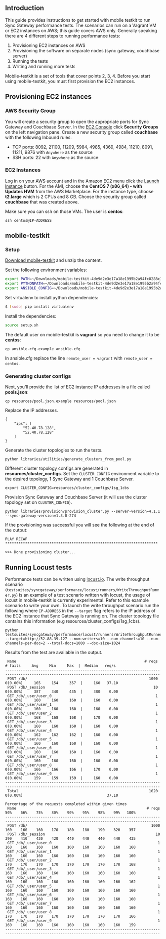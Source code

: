 ## Introduction

This guide provides instructions to get started with mobile testkit to run Sync Gateway performance tests. The scenarios can run on a Vagrant VM or EC2 instances on AWS; this guide covers AWS only. Generally speaking there are 4 different steps to running performance tests:

1. Provisioning EC2 instances on AWS
2. Provisioning the software on separate nodes (sync gateway, couchbase server)
3. Running the tests
4. Writing and running more tests

Mobile-testkit is a set of tools that cover points 2, 3, 4. Before you start using mobile-testkit, you must first provision the EC2 instances.

## Provisioning EC2 instances

### AWS Security Group

You will create a security group to open the appropriate ports for Sync Gateway and Couchbase Server. In the [EC2 Console](https://console.aws.amazon.com/ec2/v2/home) click **Security Groups** on the left navigation pane. Create a new security group called **couchbase** with the following Inbound rules:

- TCP ports: 8092, 21100, 11209, 5984, 4985, 4369, 4984, 11210, 8091, 11211, 9876 with `Anywhere` as the source
- SSH ports: 22 with `Anywhere` as the source 

### EC2 Instances

Log in on your AWS account and in the Amazon EC2 menu click the [Launch Instance](https://us-west-2.console.aws.amazon.com/ec2/v2/home?region=us-west-2#LaunchInstanceWizard:) button. For the AMI, choose the **CentOS 7 (x86_64) - with Updates HVM** from the AWS Marketplace. For the instance type, choose **t2.large** which is 2 CPUs and 8 GB. Choose the security group called **couchbase** that was created above.

Make sure you can ssh on those VMs. The user is **centos**:

```
ssh centos@IP-ADDRESS
```

## mobile-testkit

### Setup

[Download mobile-testkit](https://cl.ly/0F153d1Y3e1e/mobile-testkit-4de9d2e3e17a18e1995b2a94fc8288c155429333.zip) and unzip the content.

Set the following environment variables:

```bash
export PATH=~/Downloads/mobile-testkit-4de9d2e3e17a18e1995b2a94fc8288c155429333:$PATH
export PYTHONPATH=~/Downloads/mobile-testkit-4de9d2e3e17a18e1995b2a94fc8288c155429333
export ANSIBLE_CONFIG=~/Downloads/mobile-testkit-4de9d2e3e17a18e1995b2a94fc8288c155429333
```

Set virtualenv to install python dependencies:

```bash
$ [sudo] pip install virtualenv
```

Install the dependencies:

```bash
source setup.sh
```

The default user on mobile-testkit is **vagrant** so you need to change it to be **centos**:

```
cp ansible.cfg.example ansible.cfg
```

In ansible.cfg replace the line `remote_user = vagrant` with `remote_user = centos`.

### Generating cluster configs

Next, you'll provide the list of EC2 instance IP addresses in a file called **pools.json**:

```
cp resources/pool.json.example resources/pool.json
```

Replace the IP addresses.

```
{
    "ips": [
        "52.40.78.128",
        "52.40.78.128"
    ]
}
```

Generate the cluster topologies to run the tests.

```
python libraries/utilities/generate_clusters_from_pool.py
```

Different cluster topology configs are generated in **resources/cluster_configs**. Set the `CLUSTER_CONFIG` environment variable to the desired topology, 1 Sync Gateway and 1 Couchbase Server.

```
export CLUSTER_CONFIG=resources/cluster_configs/1sg_1cbs
```

Provision Sync Gateway and Couchbase Server (it will use the cluster topology set on `CLUSTER_CONFIG`).

```
python libraries/provision/provision_cluster.py --server-version=4.1.1 --sync-gateway-version=1.3.0-274
```

If the provisioning was successful you will see the following at the end of the output:

```
PLAY RECAP *********************************************************************

>>> Done provisioning cluster...
```

## Running Locust tests

Performance tests can be written using [locust.io](http://locust.io/). The write throughput scenario (`testsuites/syncgateway/performance/locust/runners/WriteThroughputRunner.py`) is an example of a test scenario written with locust, the usage of locust in mobile-testkit is currently experimental. Refer to this example scenario to write your own. To launch the write throughput scenario run the following where `IP-ADDRESS` in the `--target` flag refers to the IP address of the EC2 instance that Sync Gateway is running on. The cluster topology file contains this information (e.g resources/cluster_configs/1sg_1cbs).

```
python testsuites/syncgateway/performance/locust/runners/WriteThroughputRunner.py --target=http://52.88.39.127 --num-writers=10 --num-channels=10 --num-channels-per-doc=2 --total-docs=1000 --doc-size=1024
```

Results from the test are available in the output.

```
 Name                                                          # reqs      # fails     Avg     Min     Max  |  Median   req/s
--------------------------------------------------------------------------------------------------------------------------------------------
 POST /db/                                                       1000     0(0.00%)     165     154     357  |     160   37.10
 POST /db/_session                                                 10     0(0.00%)     387     340     435  |     380    0.00
 GET /db/_user/user_0                                               1     0(0.00%)     160     160     160  |     160    0.00
 GET /db/_user/user_1                                               1     0(0.00%)     160     160     160  |     160    0.00
 GET /db/_user/user_2                                               1     0(0.00%)     168     168     168  |     170    0.00
 GET /db/_user/user_3                                               1     0(0.00%)     160     160     160  |     160    0.00
 GET /db/_user/user_4                                               1     0(0.00%)     162     162     162  |     160    0.00
 GET /db/_user/user_5                                               1     0(0.00%)     160     160     160  |     160    0.00
 GET /db/_user/user_6                                               1     0(0.00%)     160     160     160  |     160    0.00
 GET /db/_user/user_7                                               1     0(0.00%)     160     160     160  |     160    0.00
 GET /db/_user/user_8                                               1     0(0.00%)     166     166     166  |     170    0.00
 GET /db/_user/user_9                                               1     0(0.00%)     159     159     159  |     160    0.00
--------------------------------------------------------------------------------------------------------------------------------------------
 Total                                                           1020     0(0.00%)                                      37.10

Percentage of the requests completed within given times
 Name                                                           # reqs    50%    66%    75%    80%    90%    95%    98%    99%   100%
--------------------------------------------------------------------------------------------------------------------------------------------
 POST /db/                                                        1000    160    160    160    170    180    180    190    320    357
 POST /db/_session                                                  10    390    410    420    420    440    440    440    440    435
 GET /db/_user/user_0                                                1    160    160    160    160    160    160    160    160    160
 GET /db/_user/user_1                                                1    160    160    160    160    160    160    160    160    160
 GET /db/_user/user_2                                                1    170    170    170    170    170    170    170    170    168
 GET /db/_user/user_3                                                1    160    160    160    160    160    160    160    160    160
 GET /db/_user/user_4                                                1    160    160    160    160    160    160    160    160    162
 GET /db/_user/user_5                                                1    160    160    160    160    160    160    160    160    160
 GET /db/_user/user_6                                                1    160    160    160    160    160    160    160    160    160
 GET /db/_user/user_7                                                1    160    160    160    160    160    160    160    160    160
 GET /db/_user/user_8                                                1    170    170    170    170    170    170    170    170    166
 GET /db/_user/user_9                                                1    160    160    160    160    160    160    160    160    159
--------------------------------------------------------------------------------------------------------------------------------------------
```